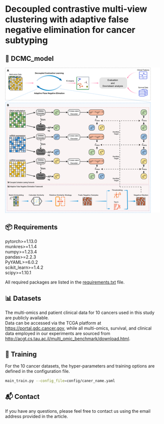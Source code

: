 # Decoupled contrastive multi-view clustering with adaptive false negative elimination for cancer subtyping

## 🧠 DCMC_model
![framework](figure/overview_DCMC.png)

## 📦 Requirements

pytorch>=1.13.0  
munkres>=1.1.4  
numpy>=1.23.4  
pandas>=2.2.3  
PyYAML>=6.0.2  
scikit_learn>=1.4.2  
scipy>=1.10.1  

All required packages are listed in the [requirements.txt](./requirements.txt) file.

## 📊 Datasets

The multi-omics and patient clinical data for 10 cancers used in this study are publicly available.  
Data can be accessed via the TCGA platform at https://portal.gdc.cancer.gov, while all multi-omics, survival, and clinical data employed in our experiments are sourced from http://acgt.cs.tau.ac.il/multi_omic_benchmark/download.html.

## 🚀 Training

For the 10 cancer datasets, the hyper-parameters and training options are defined in the configuration file.

~~~bash
main_train.py --config_file=config/caner_name.yaml
~~~

## 📬 Contact

If you have any questions, please feel free to contact us using the email address provided in the article.
